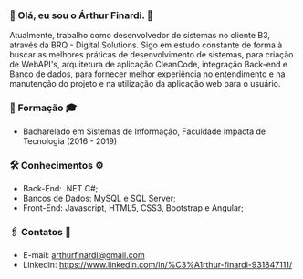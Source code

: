 ### 👋 Olá, eu sou o Árthur Finardi. 🚀

Atualmente, trabalho como desenvolvedor de sistemas no cliente B3, através da BRQ - Digital Solutions. 
Sigo em estudo constante de forma à buscar as melhores práticas de desenvolvimento de sistemas, para criação de WebAPI's, arquitetura de aplicação CleanCode, integração Back-end e Banco de dados, para fornecer melhor experiência no entendimento e na manutenção do projeto e na utilização da aplicação web para o usuário. 

### 📌 Formação 🎓
- Bacharelado em Sistemas de Informação, Faculdade Impacta de Tecnologia (2016 - 2019)

### 🛠️ Conhecimentos ⚙️
- Back-End: .NET C#;
- Bancos de Dados: MySQL e SQL Server;
- Front-End: Javascript, HTML5, CSS3, Bootstrap e Angular;

### 🖇️ Contatos 📧
- E-mail: arthurfinardi@gmail.com
- Linkedin: https://www.linkedin.com/in/%C3%A1rthur-finardi-931847111/
